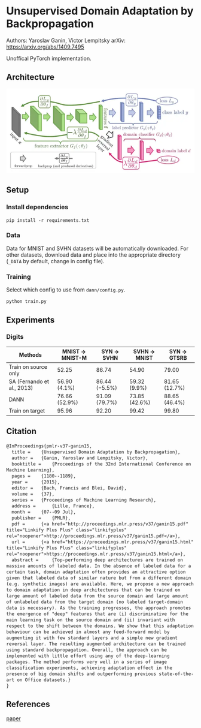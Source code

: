 # Unsupervised Domain Adaptation by Backpropagation
Authors: Yaroslav Ganin, Victor Lempitsky
arXiv: https://arxiv.org/abs/1409.7495

Unoffical PyTorch implementation.

## Architecture
<p align="center">
  <img src="images/architecture.png" width="800"/>
</p>

## Setup
### Install dependencies
```shell
pip install -r requirements.txt
```
### Data
Data for MNIST and SVHN datasets will be automatically downloaded.
For other datasets, download data and place into the appropriate directory (`_DATA` by default, change in config file).

### Training
Select which config to use from `dann/config.py`.
```
python train.py
```

## Experiments
### Digits

| Methods                    | MNIST -> MNIST-M | SYN -> SVHN   | SVHN -> MNIST | SYN -> GTSRB  |
| ---                        | ---              | ---           | ---           | ---           |
| Train on source only       | 52.25            | 86.74         | 54.90         | 79.00         |
| SA (Fernando et al., 2013) | 56.90 (4.1%)     | 86.44 (−5.5%) | 59.32 (9.9%)  | 81.65 (12.7%) |
| DANN                       | 76.66 (52.9%)    | 91.09 (79.7%) | 73.85 (42.6%) | 88.65 (46.4%) |
| Train on target            | 95.96            | 92.20         | 99.42         | 99.80         |

## Citation
```
@InProceedings{pmlr-v37-ganin15,
  title = 	 {Unsupervised Domain Adaptation by Backpropagation},
  author = 	 {Ganin, Yaroslav and Lempitsky, Victor},
  booktitle = 	 {Proceedings of the 32nd International Conference on Machine Learning},
  pages = 	 {1180--1189},
  year = 	 {2015},
  editor = 	 {Bach, Francis and Blei, David},
  volume = 	 {37},
  series = 	 {Proceedings of Machine Learning Research},
  address = 	 {Lille, France},
  month = 	 {07--09 Jul},
  publisher =    {PMLR},
  pdf = 	 {<a href="http://proceedings.mlr.press/v37/ganin15.pdf" title="Linkify Plus Plus" class="linkifyplus" rel="noopener">http://proceedings.mlr.press/v37/ganin15.pdf</a>},
  url = 	 {<a href="https://proceedings.mlr.press/v37/ganin15.html" title="Linkify Plus Plus" class="linkifyplus" rel="noopener">https://proceedings.mlr.press/v37/ganin15.html</a>},
  abstract = 	 {Top-performing deep architectures are trained on massive amounts of labeled data. In the absence of labeled data for a certain task, domain adaptation often provides an attractive option given that labeled data of similar nature but from a different domain (e.g. synthetic images) are available. Here, we propose a new approach to domain adaptation in deep architectures that can be trained on large amount of labeled data from the source domain and large amount of unlabeled data from the target domain (no labeled target-domain data is necessary). As the training progresses, the approach promotes the emergence of "deep" features that are (i) discriminative for the main learning task on the source domain and (ii) invariant with respect to the shift between the domains. We show that this adaptation behaviour can be achieved in almost any feed-forward model by augmenting it with few standard layers and a simple new gradient reversal layer. The resulting augmented architecture can be trained using standard backpropagation. Overall, the approach can be implemented with little effort using any of the deep-learning packages. The method performs very well in a series of image classification experiments, achieving adaptation effect in the presence of big domain shifts and outperforming previous state-of-the-art on Office datasets.}
}
```

## References
[paper](https://arxiv.org/abs/1409.7495)
